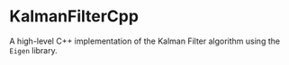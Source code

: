 # KalmanFilterCpp
A high-level C++ implementation of the Kalman Filter algorithm using the `Eigen` library.
